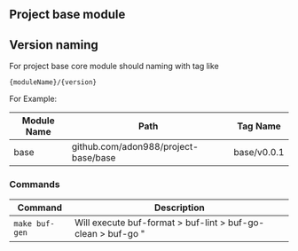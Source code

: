 ## Project base module

## Version naming

For project base core module should naming with tag like 

```
{moduleName}/{version}
```

For Example:

| Module Name | Path | Tag Name |
| -- | -- | -- | 
| base | github.com/adon988/project-base/base | base/v0.0.1 |


### Commands

| Command | Description |
| -- | -- |
| `make buf-gen` | Will execute buf-format > buf-lint > buf-go-clean > buf-go "

